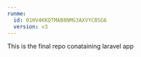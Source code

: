 ```yaml
---
runme:
  id: 01HV4KKQTMAB8NMG3AXVYCBSG6
  version: v3
---
```


This is the final repo conataining laravel app
